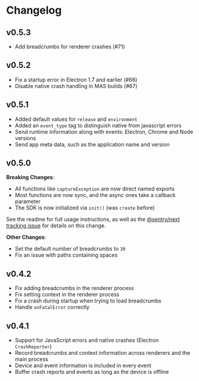 # Changelog

## v0.5.3

* Add breadcrumbs for renderer crashes (#71)

## v0.5.2

* Fix a startup error in Electron 1.7 and earlier (#66)
* Disable native crash handling in MAS builds (#67)

## v0.5.1

* Added default values for `release` and `environment`
* Added an `event_type` tag to distinguish native from javascript errors
* Send runtime information along with events: Electron, Chrome and Node versions
* Send app meta data, such as the application name and version

## v0.5.0

**Breaking Changes**:

* All functions like `captureException` are now direct named exports
* Most functions are now sync, and the async ones take a callback parameter
* The SDK is now initialized via `init()` (was `create` before)

See the readme for full usage instructions, as well as the
[@sentry/next tracking issue](https://github.com/getsentry/raven-js/issues/1281)
for details on this change.

**Other Changes**:

* Set the default number of breadcrumbs to `30`
* Fix an issue with paths containing spaces

## v0.4.2

* Fix adding breadcrumbs in the renderer process
* Fix setting context in the renderer process
* Fix a crash during startup when trying to load breadcrumbs
* Handle `onFatalError` correctly

## v0.4.1

* Support for JavaScript errors and native crashes (Electron `CrashReporter`)
* Record breadcrumbs and context information across renderers and the main
  process
* Device and event information is included in every event
* Buffer crash reports and events as long as the device is offline
